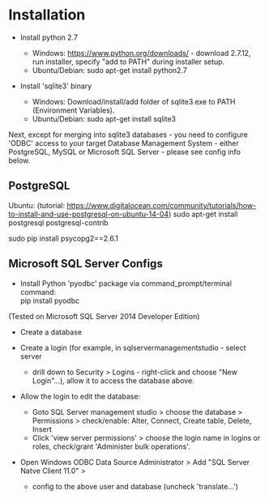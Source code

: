Installation
============

- Install python 2.7
  - Windows: https://www.python.org/downloads/ - download 2.7.12, run installer,
  specify "add to PATH" during installer setup.
  - Ubuntu/Debian: sudo apt-get install python2.7
  
- Install 'sqlite3' binary
  - Windows: Download/install/add folder of sqlite3.exe to
  PATH (Environment Variables).
  - Ubuntu/Debian: sudo apt-get install sqlite3
  
Next, except for merging into sqlite3 databases - you need to configure
'ODBC' access to your target Database Management System - either PostgreSQL, MySQL
or Microsoft SQL Server - please see config info below.

PostgreSQL
----------

Ubuntu: (tutorial: https://www.digitalocean.com/community/tutorials/how-to-install-and-use-postgresql-on-ubuntu-14-04)
sudo apt-get install postgresql postgresql-contrib

sudo pip install psycopg2==2.6.1


Microsoft SQL Server Configs
----------------------------

- Install Python 'pyodbc' package via command_prompt/terminal command:  
pip install pyodbc

(Tested on Microsoft SQL Server 2014 Developer Edition)

- Create a database

- Create a login (for example, in sqlservermanagementstudio - select server
  - drill down to Security > Logins - right-click and choose "New Login"...),
  allow it to access the database above.
  
- Allow the login to edit the database:
  - Goto SQL Server management studio > choose the database > Permissions >
  check/enable: Alter, Connect, Create table, Delete, Insert
  - Click 'view server permissions' > choose the login name in logins or roles,
  check/grant 'Administer bulk operations'.
  
- Open Windows ODBC Data Source Administrator >
  Add "SQL Server Natve Client 11.0" >
  - config to the above user and database (uncheck 'translate...') 

